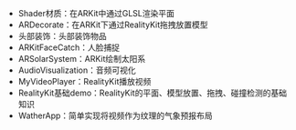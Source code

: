 * Shader材质：在ARKit中通过GLSL渲染平面
* ARDecorate：在ARKit下通过RealityKit拖拽放置模型
* 头部装饰：头部装饰物品
* ARKitFaceCatch：人脸捕捉
* ARSolarSystem：ARKit绘制太阳系
* AudioVisualization：音频可视化
* MyVideoPlayer：RealityKit播放视频
* RealityKit基础demo：RealityKit的平面、模型放置、拖拽、碰撞检测的基础知识
* WatherApp：简单实现将视频作为纹理的气象预报布局